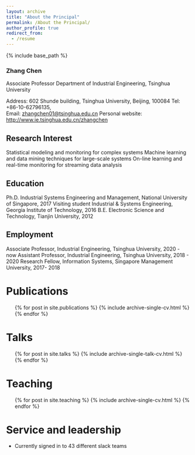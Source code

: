 ```yaml
---
layout: archive
title: "About the Principal"
permalink: /About the Principal/
author_profile: true
redirect_from:
  - /resume
---
```


{% include base_path %}

### Zhang Chen



Associate Professor 
Department of Industrial Engineering, 
Tsinghua University

Address: 602 Shunde building, Tsinghua University, Beijing, 100084
Tel: +86-10-62796135,  
Email: zhangchen01@tsinghua.edu.cn
Personal website: http://www.ie.tsinghua.edu.cn/zhangchen

## Research Interest
Statistical modeling and monitoring for complex systems
Machine learning and data mining techniques for large-scale systems
On-line learning and real-time monitoring for streaming data analysis

## Education
Ph.D.                     Industrial Systems Engineering and Management, National University of Singapore, 2017
Visiting student     Industrial & Systems Engineering, Georgia Institute of Technology, 2016
B.E.                       Electronic Science and Technology, Tianjin University, 2012

## Employment
Associate Professor, Industrial Engineering, Tsinghua University, 2020 - now 
Assistant Professor, Industrial Engineering, Tsinghua University, 2018 - 2020
Research Fellow, Information Systems, Singapore Management University, 2017- 2018



Publications
======
  <ul>{% for post in site.publications %}
    {% include archive-single-cv.html %}
  {% endfor %}</ul>
  
Talks
======
  <ul>{% for post in site.talks %}
    {% include archive-single-talk-cv.html %}
  {% endfor %}</ul>
  
Teaching
======
  <ul>{% for post in site.teaching %}
    {% include archive-single-cv.html %}
  {% endfor %}</ul>
  
Service and leadership
======
* Currently signed in to 43 different slack teams
